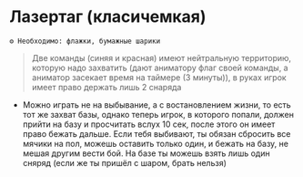 # Лазертаг (класичемкая)
```
⚙ Необходимо: флажки, бумажные шарики
```
> Две команды (синяя и красная) имеют нейтральную территорию, которую надо захватить (дают аниматору флаг своей команды, а аниматор засекает время на таймере (3 минуты)), в руках игрок имеет право держать лишь 2 снаряда

- Можно играть не на выбывание, а с востановлением жизни, то есть тот же захват базы, однако теперь игрок, в которого попали, должен прийти на базу и просчитать вслух 10 сек, после этого он имеет право бежать дальше. Если тебя выбивают, ты обязан сбросить все мячики на пол, можешь оставить только один, и бежать на базу, не мешая другим вести бой. На базе ты можешь взять лишь один сняряд (если же ты пришёл с шаром, брать нельзя)